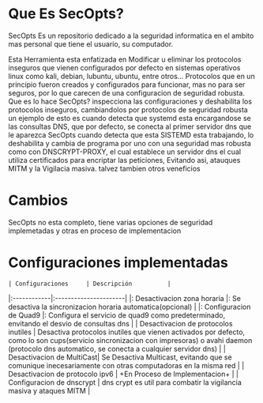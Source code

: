 # Que Es SecOpts?

SecOpts Es un repositorio dedicado a la seguridad informatica en el ambito mas personal que tiene el usuario, su computador. 

Esta Herramienta  esta enfatizada en Modificar u eliminar los protocolos inseguros que vienen configurados por defecto en sistemas operativos linux como kali, debian, lubuntu, ubuntu, entre otros... Protocolos que en un principio fueron creados y configurados para funcionar, mas no para ser seguros, por lo que carecen de una configuracion de seguridad robusta. 
Que es lo hace SecOpts? inspecciona las configuraciones y deshabilita los protocolos inseguros, cambiandolos por protocolos de seguridad robusta
un ejemplo de esto es cuando detecta que systemd esta encargandose se las consultas DNS, que por defecto, se conecta al primer servidor dns que le aparezca
SecOpts cuando detecta que esta SISTEMD esta trabajando, lo deshabilita y cambia de programa por uno con una seguridad mas robusta como con DNSCRYPT-PROXY, el cual establece un servidor dns el cual utiliza certificados para encriptar las peticiones, Evitando asi, atauques MITM y la Vigilacia masiva. talvez tambien otros veneficios


# Cambios
SecOpts no esta completo, tiene varias opciones de seguridad implemetadas y otras en proceso de implementacion

# Configuraciones implementadas

    | Configuraciones     | Descripción          |
|:------------|:----------------------|
|: Desactivacion zona horaria |: Se desactiva la sincronizacion horaria automatica(opcional) |
|: Configuracion de Quad9 |: Configura el servicio de quad9 como predeterminado, envitando el desvio de consultas dns |
| Desactivacion de protocolos inutiles | Desactiva protocolos inutiles que vienen activados por defecto, como lo son cups(servicio sincronizacion con impresoras) o avahi daemon (protocolo dns automatico, se conecta a cualquier servidor dns) |
| Desactivacion de MultiCast| Se Desactiva Multicast, evitando que se comunique inecesariamente con otras computadoras en la misma red |
| Desactivacion de protocolo ipv6 | +En Proceso de Implementacion+ |
| Configuracion de dnscrypt | dns crypt es util para combatir la vigilancia masiva y ataques MITM |

#
